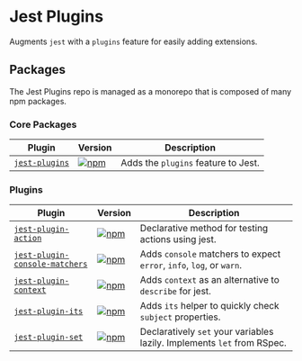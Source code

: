 # Jest Plugins

Augments `jest` with a `plugins` feature for easily adding extensions.

## Packages

The Jest Plugins repo is managed as a monorepo that is composed of many npm packages.

### Core Packages

Plugin      | Version | Description
------------|---------|------------
[`jest-plugins`](/packages/jest-plugins) | [![npm](https://img.shields.io/npm/v/jest-plugins.svg)](https://www.npmjs.com/package/jest-plugins) | Adds the `plugins` feature to Jest.

### Plugins

Plugin | Version | Description
-------|---------|------------
[`jest-plugin-action`](/packages/jest-plugin-action) | [![npm](https://img.shields.io/npm/v/jest-plugin-action.svg)](https://www.npmjs.com/package/jest-plugin-action) | Declarative method for testing actions using jest.
[`jest-plugin-console-matchers`](/packages/jest-plugin-console-matchers) | [![npm](https://img.shields.io/npm/v/jest-plugin-console-matchers.svg)](https://www.npmjs.com/package/jest-plugin-console-matchers) | Adds `console` matchers to expect `error`, `info`, `log`, or `warn`.
[`jest-plugin-context`](/packages/jest-plugin-context) | [![npm](https://img.shields.io/npm/v/jest-plugin-context.svg)](https://www.npmjs.com/package/jest-plugin-context) | Adds `context` as an alternative to `describe` for jest.
[`jest-plugin-its`](/packages/jest-plugin-its) | [![npm](https://img.shields.io/npm/v/jest-plugin-its.svg)](https://www.npmjs.com/package/jest-plugin-its) | Adds `its` helper to quickly check `subject` properties.
[`jest-plugin-set`](/packages/jest-plugin-set) | [![npm](https://img.shields.io/npm/v/jest-plugin-set.svg)](https://www.npmjs.com/package/jest-plugin-set) | Declaratively `set` your variables lazily. Implements `let` from RSpec.
